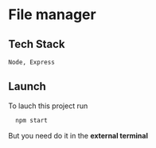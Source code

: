 # File manager



## Tech Stack

    Node, Express


## Launch

To lauch this project run

```bash
  npm start
```

But you need do it in the **external terminal**